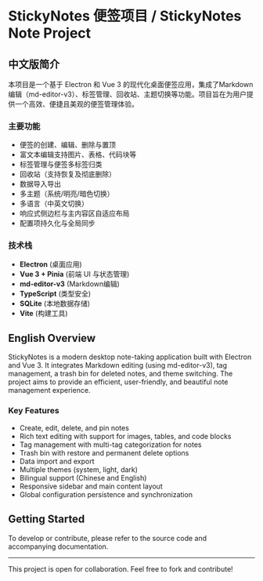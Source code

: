 # StickyNotes 便签项目 / StickyNotes Note Project

## 中文版简介

本项目是一个基于 Electron 和 Vue 3 的现代化桌面便签应用，集成了Markdown编辑（md-editor-v3）、标签管理、回收站、主题切换等功能。项目旨在为用户提供一个高效、便捷且美观的便签管理体验。

### 主要功能
- 便签的创建、编辑、删除与置顶
- 富文本编辑支持图片、表格、代码块等
- 标签管理与便签多标签归类
- 回收站（支持恢复及彻底删除）
- 数据导入导出
- 多主题（系统/明亮/暗色切换）
- 多语言（中英文切换）
- 响应式侧边栏与主内容区自适应布局
- 配置项持久化与全局同步

### 技术栈
- **Electron** (桌面应用)
- **Vue 3 + Pinia** (前端 UI 与状态管理)
- **md-editor-v3** (Markdown编辑)
- **TypeScript** (类型安全)
- **SQLite** (本地数据存储)
- **Vite** (构建工具)

## English Overview

StickyNotes is a modern desktop note-taking application built with Electron and Vue 3. It integrates Markdown editing (using md-editor-v3), tag management, a trash bin for deleted notes, and theme switching. The project aims to provide an efficient, user-friendly, and beautiful note management experience.

### Key Features
- Create, edit, delete, and pin notes
- Rich text editing with support for images, tables, and code blocks
- Tag management with multi-tag categorization for notes
- Trash bin with restore and permanent delete options
- Data import and export
- Multiple themes (system, light, dark)
- Bilingual support (Chinese and English)
- Responsive sidebar and main content layout
- Global configuration persistence and synchronization

## Getting Started

To develop or contribute, please refer to the source code and accompanying documentation.

---

This project is open for collaboration. Feel free to fork and contribute!
